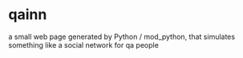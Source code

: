 qainn
=====

a small web page generated by Python / mod_python, that simulates something like a social network for qa people
